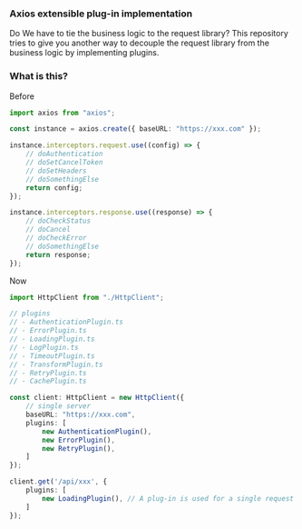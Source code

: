 ### Axios extensible plug-in implementation
Do We have to tie the business logic to the request library? This repository tries to give you another way to decouple the request library from the business logic by implementing plugins.

### What is this?
Before
```typescript
import axios from "axios";

const instance = axios.create({ baseURL: "https://xxx.com" });

instance.interceptors.request.use((config) => {
    // doAuthentication
    // doSetCancelToken
    // doSetHeaders
    // doSomethingElse
    return config;
});

instance.interceptors.response.use((response) => {
    // doCheckStatus
    // doCancel
    // doCheckError
    // doSomethingElse
    return response;
});
```

Now
```typescript
import HttpClient from "./HttpClient";

// plugins
// - AuthenticationPlugin.ts
// - ErrorPlugin.ts
// - LoadingPlugin.ts
// - LogPlugin.ts
// - TimeoutPlugin.ts
// - TransformPlugin.ts
// - RetryPlugin.ts
// - CachePlugin.ts

const client: HttpClient = new HttpClient({
    // single server
    baseURL: "https://xxx.com",
    plugins: [
        new AuthenticationPlugin(),
        new ErrorPlugin(),
        new RetryPlugin(),
    ]
});

client.get('/api/xxx', {
    plugins: [
        new LoadingPlugin(), // A plug-in is used for a single request
    ]
});
```
